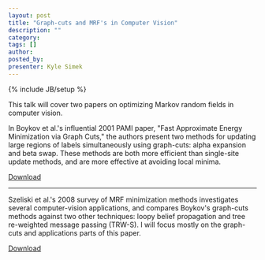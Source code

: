 ```yaml
---
layout: post
title: "Graph-cuts and MRF's in Computer Vision"
description: ""
category: 
tags: []
author: 
posted_by: 
presenter: Kyle Simek
---
```

{% include JB/setup %}

This talk will cover two papers on optimizing Markov random fields in computer vision.  

In Boykov et al.'s influential 2001 PAMI paper, "Fast Approximate Energy Minimization via Graph Cuts," the authors present two methods for updating large regions of labels simultaneously using graph-cuts: alpha expansion and beta swap.  These methods are both more efficient than single-site update methods, and are more effective at avoiding local minima.

[Download](http://www.cs.sfu.ca/CourseCentral/821/li/material/source/Boykov01.pdf)

---

Szeliski et al.'s 2008 survey of MRF minimization methods investigates several computer-vision applications, and compares Boykov's graph-cuts methods against two other techniques: loopy belief propagation and tree re-weighted message passing (TRW-S).  I will focus mostly on the graph-cuts and applications parts of this paper.

[Download](http://vision.middlebury.edu/MRF/pdf/MRF-PAMI.pdf)
